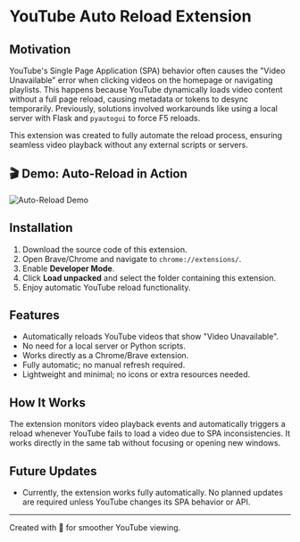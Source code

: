 # YouTube Auto Reload Extension

## Motivation

YouTube's Single Page Application (SPA) behavior often causes the "Video Unavailable" error when clicking videos on the homepage or navigating playlists. This happens because YouTube dynamically loads video content without a full page reload, causing metadata or tokens to desync temporarily. Previously, solutions involved workarounds like using a local server with Flask and `pyautogui` to force F5 reloads.

This extension was created to fully automate the reload process, ensuring seamless video playback without any external scripts or servers.

## 🎬 Demo: Auto-Reload in Action

![Auto-Reload Demo](https://media3.giphy.com/media/v1.Y2lkPTc5MGI3NjExYTV4a2ozc2k2amg1YWtrYXkxNXRjdG1rOGFrN2oydWppbWliaHVhdiZlcD12MV9pbnRlcm5hbF9naWZfYnlfaWQmY3Q9Zw/yyyoqiYu4WTfbrBHF4/giphy.gif)

## Installation

1. Download the source code of this extension.
2. Open Brave/Chrome and navigate to `chrome://extensions/`.
3. Enable **Developer Mode**.
4. Click **Load unpacked** and select the folder containing this extension.
5. Enjoy automatic YouTube reload functionality.

## Features

* Automatically reloads YouTube videos that show "Video Unavailable".
* No need for a local server or Python scripts.
* Works directly as a Chrome/Brave extension.
* Fully automatic; no manual refresh required.
* Lightweight and minimal; no icons or extra resources needed.


## How It Works

The extension monitors video playback events and automatically triggers a reload whenever YouTube fails to load a video due to SPA inconsistencies. It works directly in the same tab without focusing or opening new windows.

## Future Updates

* Currently, the extension works fully automatically. No planned updates are required unless YouTube changes its SPA behavior or API.

---

Created with 💛 for smoother YouTube viewing.
